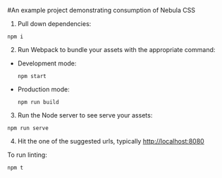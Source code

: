 #An example project demonstrating consumption of Nebula CSS

1. Pull down dependencies:

  ```
  npm i
  ```
2. Run Webpack to bundle your assets with the appropriate command:
  * Development mode:

    ```
    npm start
    ```
  * Production mode:

    ```
    npm run build
    ```

3. Run the Node server to see serve your assets:
  ```
  npm run serve
  ```
4. Hit the one of the suggested urls, typically [http://localhost:8080](http://localhost:8080)

To run linting:
```
npm t
```
